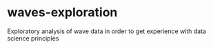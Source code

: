# waves-exploration
Exploratory analysis of wave data in order to get experience with data science principles
